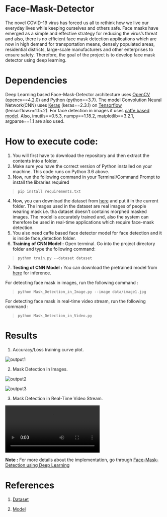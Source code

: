 # Face-Mask-Detector
The novel COVID-19 virus has forced us all to rethink how we live our everyday lives while keeping ourselves and others safe. Face masks have emerged as a simple and effective strategy for reducing the virus’s threat and also, there is no efficient face mask detection applications which are now in high demand for transportation means, densely populated areas, residential districts, large-scale manufacturers and other enterprises to ensure safety. Therefore, the goal of the project is to develop face mask detector using deep learning.

# Dependencies
Deep Learning based Face-Mask-Detector architecture uses [OpenCV](https://opencv.org/) (opencv==4.2.0) and Python (python==3.7). The model Convolution Neural Network(CNN) uses [Keras](https://keras.io/) (keras==2.3.1) on [Tensorflow](https://www.tensorflow.org/) (tensorflow>=1.15.2). For face detection in images it uses [caffe based model](https://caffe.berkeleyvision.org/). Also, imutils==0.5.3, numpy==1.18.2, matplotlib==3.2.1, argparse==1.1 are also used.

# How to execute code:

1. You will first have to download the repository and then extract the contents into a folder.
2. Make sure you have the correct version of Python installed on your machine. This code runs on Python 3.6 above.
3. Now, run the following command in your Terminal/Command Prompt to install the libraries required
> `pip install requirements.txt`
4. Now, you can download the dataset from [here](https://drive.google.com/drive/folders/1UGQP83v6gdZXefLAkef1PEjfyjUx0cpY?usp=sharing) and put it in the current folder. The images used in the dataset are real images of people wearing mask i.e. tha dataset doesn't contains morphed masked images. The model is accurately trained and, also the system can therefore be used in real-time applications which require face-mask detection.
5. You also need caffe based face detector model for face detection and it is inside face_detection folder.
6. **Training of CNN Model :** Open terminal. Go into the project directory folder and type the following command:
> `python train.py --dataset dataset`
7. **Testing of CNN Model :**  You can download the pretrained model from [here](https://drive.google.com/file/d/1XW62FB60uLaDwFeqOF6qYhaaA8EosoDh/view?usp=sharing) for inference.

For detecting face mask in images, run the following command :
> `python Mask_Detection_in_Image.py --image data/image1.jpg`

For detecting face mask in real-time video stream, run the following command :
> `python Mask_Detection_in_Video.py`

# Results 

1. Accuracy/Loss training curve plot.

![output1](https://github.com/Devashi-Choudhary/Face_Mask_Detection/blob/master/Results/train_loss.png)

2. Mask Detection in Images.

![output2](https://github.com/Devashi-Choudhary/Face_Mask_Detection/blob/master/Results/image1_output.JPG)

![output3](https://github.com/Devashi-Choudhary/Face_Mask_Detection/blob/master/Results/image3_output.JPG)

3. Mask Detection in Real-Time Video Stream.

![Real-Time Video](https://github.com/Devashi-Choudhary/Face_Mask_Detection/blob/master/Results/video_output.mp4)

**Note :** For more details about the implementation, go through [Face-Mask-Detection using Deep Learning](https://medium.com/@Devashi_Choudhary/face-mask-detection-using-deep-learning-83f927654f1e)

# References
1. [Dataset](https://github.com/chandrikadeb7/Face-Mask-Detection)

2. [Model](https://github.com/vzhou842/cnn-from-scratch)
